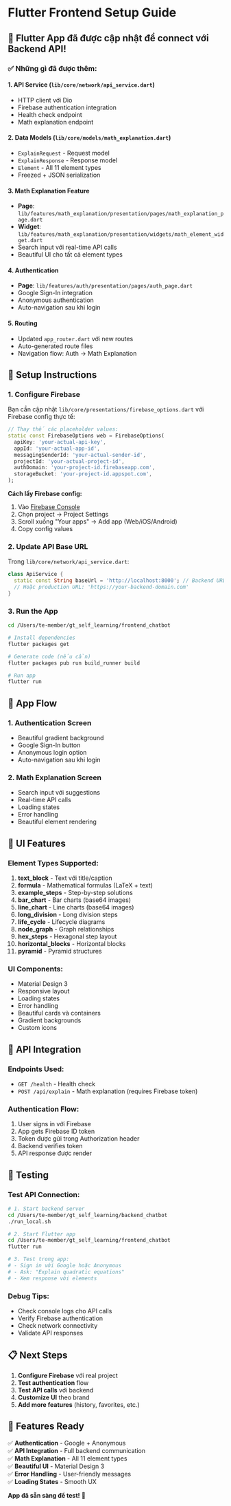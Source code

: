 # Flutter Frontend Setup Guide

## 🚀 Flutter App đã được cập nhật để connect với Backend API!

### ✅ Những gì đã được thêm:

#### 1. **API Service** (`lib/core/network/api_service.dart`)

- HTTP client với Dio
- Firebase authentication integration
- Health check endpoint
- Math explanation endpoint

#### 2. **Data Models** (`lib/core/models/math_explanation.dart`)

- `ExplainRequest` - Request model
- `ExplainResponse` - Response model
- `Element` - All 11 element types
- Freezed + JSON serialization

#### 3. **Math Explanation Feature**

- **Page**: `lib/features/math_explanation/presentation/pages/math_explanation_page.dart`
- **Widget**: `lib/features/math_explanation/presentation/widgets/math_element_widget.dart`
- Search input với real-time API calls
- Beautiful UI cho tất cả element types

#### 4. **Authentication**

- **Page**: `lib/features/auth/presentation/pages/auth_page.dart`
- Google Sign-In integration
- Anonymous authentication
- Auto-navigation sau khi login

#### 5. **Routing**

- Updated `app_router.dart` với new routes
- Auto-generated route files
- Navigation flow: Auth → Math Explanation

## 🔧 Setup Instructions

### 1. **Configure Firebase**

Bạn cần cập nhật `lib/core/presentations/firebase_options.dart` với Firebase config thực tế:

```dart
// Thay thế các placeholder values:
static const FirebaseOptions web = FirebaseOptions(
  apiKey: 'your-actual-api-key',
  appId: 'your-actual-app-id',
  messagingSenderId: 'your-actual-sender-id',
  projectId: 'your-actual-project-id',
  authDomain: 'your-project-id.firebaseapp.com',
  storageBucket: 'your-project-id.appspot.com',
);
```

**Cách lấy Firebase config:**

1. Vào [Firebase Console](https://console.firebase.google.com)
2. Chọn project → Project Settings
3. Scroll xuống "Your apps" → Add app (Web/iOS/Android)
4. Copy config values

### 2. **Update API Base URL**

Trong `lib/core/network/api_service.dart`:

```dart
class ApiService {
  static const String baseUrl = 'http://localhost:8000'; // Backend URL
  // Hoặc production URL: 'https://your-backend-domain.com'
}
```

### 3. **Run the App**

```bash
cd /Users/te-member/gt_self_learning/frontend_chatbot

# Install dependencies
flutter packages get

# Generate code (nếu cần)
flutter packages pub run build_runner build

# Run app
flutter run
```

## 📱 App Flow

### 1. **Authentication Screen**

- Beautiful gradient background
- Google Sign-In button
- Anonymous login option
- Auto-navigation sau khi login

### 2. **Math Explanation Screen**

- Search input với suggestions
- Real-time API calls
- Loading states
- Error handling
- Beautiful element rendering

## 🎨 UI Features

### **Element Types Supported:**

1. **text_block** - Text với title/caption
2. **formula** - Mathematical formulas (LaTeX + text)
3. **example_steps** - Step-by-step solutions
4. **bar_chart** - Bar charts (base64 images)
5. **line_chart** - Line charts (base64 images)
6. **long_division** - Long division steps
7. **life_cycle** - Lifecycle diagrams
8. **node_graph** - Graph relationships
9. **hex_steps** - Hexagonal step layout
10. **horizontal_blocks** - Horizontal blocks
11. **pyramid** - Pyramid structures

### **UI Components:**

- Material Design 3
- Responsive layout
- Loading states
- Error handling
- Beautiful cards và containers
- Gradient backgrounds
- Custom icons

## 🔗 API Integration

### **Endpoints Used:**

- `GET /health` - Health check
- `POST /api/explain` - Math explanation (requires Firebase token)

### **Authentication Flow:**

1. User signs in với Firebase
2. App gets Firebase ID token
3. Token được gửi trong Authorization header
4. Backend verifies token
5. API response được render

## 🧪 Testing

### **Test API Connection:**

```bash
# 1. Start backend server
cd /Users/te-member/gt_self_learning/backend_chatbot
./run_local.sh

# 2. Start Flutter app
cd /Users/te-member/gt_self_learning/frontend_chatbot
flutter run

# 3. Test trong app:
# - Sign in với Google hoặc Anonymous
# - Ask: "Explain quadratic equations"
# - Xem response với elements
```

### **Debug Tips:**

- Check console logs cho API calls
- Verify Firebase authentication
- Check network connectivity
- Validate API responses

## 📋 Next Steps

1. **Configure Firebase** với real project
2. **Test authentication** flow
3. **Test API calls** với backend
4. **Customize UI** theo brand
5. **Add more features** (history, favorites, etc.)

## 🎯 Features Ready

✅ **Authentication** - Google + Anonymous  
✅ **API Integration** - Full backend communication  
✅ **Math Explanation** - All 11 element types  
✅ **Beautiful UI** - Material Design 3  
✅ **Error Handling** - User-friendly messages  
✅ **Loading States** - Smooth UX

**App đã sẵn sàng để test!** 🚀
